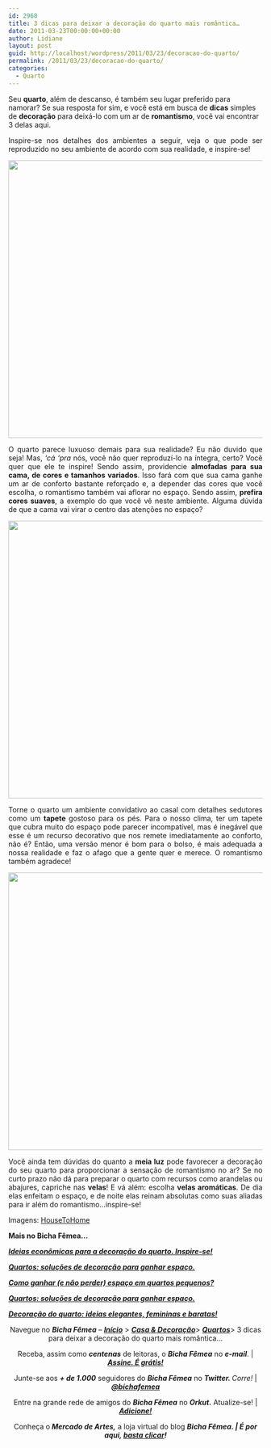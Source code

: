 ```yaml
---
id: 2968
title: 3 dicas para deixar a decoração do quarto mais romântica…
date: 2011-03-23T00:00:00+00:00
author: Lidiane
layout: post
guid: http://localhost/wordpress/2011/03/23/decoracao-do-quarto/
permalink: /2011/03/23/decoracao-do-quarto/
categories:
  - Quarto
---
```

Seu **quarto**, além de descanso, é também seu lugar preferido para namorar? Se sua resposta for sim, e você está em busca de **dicas** simples de **decoração** para deixá-lo com um ar de **romantismo**, você vai encontrar 3 delas aqui.

<p style="text-align: justify;">
  Inspire-se nos detalhes dos ambientes a seguir, veja o que pode ser reproduzido no seu ambiente de acordo com sua realidade, e inspire-se!
</p>

<!--more-->

<p style="text-align: center;">
  <a href="http://www.trololodemulher.com.br/blog/wp-content/uploads/2011/03/decoracao-de-quarto-romantico.jpg"><img class="alignnone size-full wp-image-6110" title="decoração de quarto romântico" src="http://www.trololodemulher.com.br/blog/wp-content/uploads/2011/03/decoracao-de-quarto-romantico.jpg" alt="" width="550" height="550" /></a>
</p>

<p style="text-align: justify;">
  O quarto parece luxuoso demais para sua realidade? Eu não duvido que seja! Mas, <em>‘cá ‘pra</em> nós, você não quer reproduzí-lo na íntegra, certo? Você quer que ele te inspire! Sendo assim, providencie <strong>almofadas para sua cama, de cores e tamanhos variados</strong>. Isso fará com que sua cama ganhe um ar de conforto bastante reforçado e, a depender das cores que você escolha, o romantismo também vai aflorar no espaço. Sendo assim, <strong>prefira cores suaves</strong>, a exemplo do que você vê neste ambiente. Alguma dúvida de que a cama vai virar o centro das atenções no espaço?
</p>

<p style="text-align: center;">
  <a href="http://www.trololodemulher.com.br/blog/wp-content/uploads/2011/03/decoracao-de-quarto-romantico1.jpg"><img class="alignnone size-full wp-image-6111" title="decoração de quarto romântico[1]" src="http://www.trololodemulher.com.br/blog/wp-content/uploads/2011/03/decoracao-de-quarto-romantico1.jpg" alt="" width="550" height="550" /></a>
</p>

<p style="text-align: justify;">
  Torne o quarto um ambiente convidativo ao casal com detalhes sedutores como um <strong>tapete</strong> gostoso para os pés. Para o nosso clima, ter um tapete que cubra muito do espaço pode parecer incompatível, mas é inegável que esse é um recurso decorativo que nos remete imediatamente ao conforto, não é? Então, uma versão menor é bom para o bolso, é mais adequada a nossa realidade e faz o afago que a gente quer e merece. O romantismo também agradece!
</p>

<p style="text-align: center;">
  <a href="http://www.trololodemulher.com.br/blog/wp-content/uploads/2011/03/decoracao-de-quarto-romantico2.jpg"><img class="alignnone size-full wp-image-6112" title="decoração de quarto romântico[2]" src="http://www.trololodemulher.com.br/blog/wp-content/uploads/2011/03/decoracao-de-quarto-romantico2.jpg" alt="" width="550" height="550" /></a>
</p>

<p style="text-align: justify;">
  Você ainda tem dúvidas do quanto a <strong>meia luz</strong> pode favorecer a decoração do seu quarto para proporcionar a sensação de romantismo no ar? Se no curto prazo não dá para preparar o quarto com recursos como arandelas ou abajures, capriche nas <strong>velas</strong>! E vá além: escolha <strong>velas aromáticas</strong>. De dia elas enfeitam o espaço, e de noite elas reinam absolutas como suas aliadas para ir além do romantismo&#8230;inspire-se!
</p>

Imagens: <a href="http://www.housetohome.co.uk/" target="_blank">HouseToHome</a>

**Mais no Bicha Fêmea…**

**_[Ideias econômicas para a decoração do quarto. Inspire-se!](http://www.trololodemulher.com.br/2011/02/14/ideias-decoracao-quarto/)_**

**_[Quartos: soluções de decoração para ganhar espaço.](http://www.trololodemulher.com.br/2011/01/19/quartos-decoracao-pouco-espaco/)_**

**_[Como ganhar (e não perder) espaço em quartos pequenos?](http://www.trololodemulher.com.br/2010/11/29/como-ganhar-espaco-no-quarto/)_**

**_[Quartos: soluções de decoração para ganhar espaço.](http://www.trololodemulher.com.br/2010/11/05/quartos-pequeno-decoracao/)_**

**_[Decoração do quarto: ideias elegantes, femininas e baratas!](http://www.trololodemulher.com.br/2010/10/20/quarto-ideias-femininas/)_**

<p style="text-align: center;">
  Navegue no <strong><em>Bicha Fêmea</em></strong> – <strong><em><a href="http://www.trololodemulher.com.br/">Início</a></em></strong> > <a href="http://www.trololodemulher.com.br/casaedecoracao/"><strong><em>Casa & Decoração</em></strong></a>> <a href="http://www.trololodemulher.com.br/category/decoracao/quartos/"><strong><em>Quartos</em></strong></a>> 3 dicas para deixar a decoração do quarto mais romântica…
</p>

<p style="text-align: center;">
  Receba, assim como <strong><em>centenas</em></strong> de leitoras, o <strong><em>Bicha Fêmea</em></strong> no <strong><em>e-mail</em></strong>. | <strong><em><a href="http://feedburner.google.com/fb/a/mailverify?uri=blogbichafemea&loc=pt_BR">Assine. É grátis!</a></em></strong>
</p>

<p style="text-align: center;">
  Junte-se aos <strong><em>+ de 1.000</em></strong> seguidores do <strong><em>Bicha Fêmea</em></strong> no <em><strong>Twitter. </strong>Corre!</em> | <strong><em><a href="http://twitter.com/bichafemea">@bichafemea</a></em></strong>
</p>

<p style="text-align: center;">
  Entre na grande rede de amigos do <strong><em>Bicha Fêmea</em></strong> no <strong><em>Orkut.</em></strong> Atualize-se! | <strong><em><a href="http://www.orkut.com.br/Main#Profile?uid=5161612886294499900">Adicione!</a></em></strong>
</p>

<p style="text-align: center;">
  Conheça o<strong><em> Mercado de Artes,</em></strong> a loja virtual do blog <strong><em>Bicha Fêmea. | É por aqui, </em></strong><a href="http://www.trololodemulher.com.br/loja/"><strong><em>basta clicar</em></strong></a><strong><em>!</em></strong>
</p>